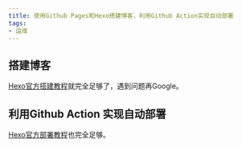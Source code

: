 ```yaml
---
title: 使用Github Pages和Hexo搭建博客，利用Github Action实现自动部署
tags:
- 运维
---
```


## 搭建博客

[Hexo官方搭建教程](https://hexo.io/docs/)就完全足够了，遇到问题再Google。

## 利用Github Action 实现自动部署

[Hexo官方部署教程](https://hexo.io/docs/github-pages)也完全足够。